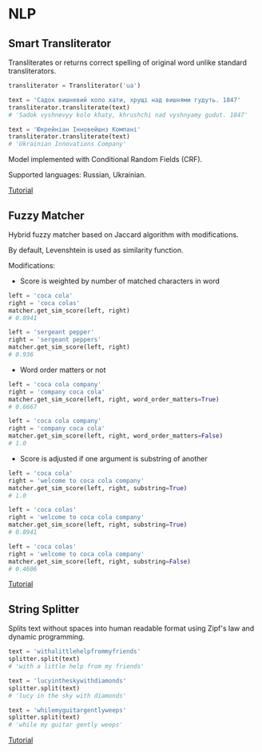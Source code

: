 # NLP

## Smart Transliterator

Transliterates or returns correct spelling of original word unlike standard transliterators.

```python
transliterator = Transliterator('ua')

text = 'Садок вишневий коло хати, хрущі над вишнями гудуть. 1847'
transliterator.transliterate(text)
# 'Sadok vyshnevyy kolo khaty, khrushchi nad vyshnyamy gudut. 1847'

text = 'Юкрейніан Інновейшнз Компані'
transliterator.transliterate(text)
# 'Ukrainian Innovations Company'
```

Model implemented with Conditional Random Fields (CRF).

Supported languages: Russian, Ukrainian.

[Tutorial](../master/notebooks/transliterator.ipynb 'Transliterator Tutorial')


## Fuzzy Matcher

Hybrid fuzzy matcher based on Jaccard algorithm with modifications.

By default, Levenshtein is used as similarity function.

Modifications:

* Score is weighted by number of matched characters in word

```python
left = 'coca cola'
right = 'coca colas'
matcher.get_sim_score(left, right)
# 0.8941

left = 'sergeant pepper'
right = 'sergeant peppers'
matcher.get_sim_score(left, right)
# 0.936
```

* Word order matters or not

```python
left = 'coca cola company'
right = 'company coca cola'
matcher.get_sim_score(left, right, word_order_matters=True)
# 0.6667

left = 'coca cola company'
right = 'company coca cola'
matcher.get_sim_score(left, right, word_order_matters=False)
# 1.0
```

* Score is adjusted if one argument is substring of another

```python
left = 'coca cola'
right = 'welcome to coca cola company'
matcher.get_sim_score(left, right, substring=True)
# 1.0

left = 'coca colas'
right = 'welcome to coca cola company'
matcher.get_sim_score(left, right, substring=True)
# 0.8941

left = 'coca colas'
right = 'welcome to coca cola company'
matcher.get_sim_score(left, right, substring=False)
# 0.4606
```

[Tutorial](../master/notebooks/fuzzy_matcher.ipynb 'Fuzzy Matcher Tutorial')


## String Splitter

Splits text without spaces into human readable format using Zipf's law and dynamic programming.

```python
text = 'withalittlehelpfrommyfriends'
splitter.split(text)
# 'with a little help from my friends'

text = 'lucyintheskywithdiamonds'
splitter.split(text)
# 'lucy in the sky with diamonds'

text = 'whilemyguitargentlyweeps'
splitter.split(text)
# 'while my guitar gently weeps'
```

[Tutorial](../master/notebooks/string_splitter.ipynb 'String Splitter Tutorial')
